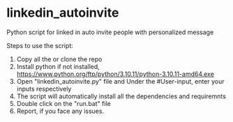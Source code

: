 # linkedin_autoinvite
Python script for linked in auto invite people with personalized message

Steps to use the script:
1. Copy all the or clone the repo
2. Install python if not installed, https://www.python.org/ftp/python/3.10.11/python-3.10.11-amd64.exe
3. Open "linkedin_autoinvite.py" file and Under the #User-input, enter your inputs respectively
4. The script will automatically install all the dependencies and requiremnts
5. Double click on the "run.bat" file
6. Report, if you face any issues.

